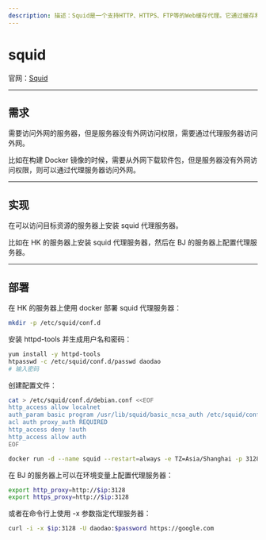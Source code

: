 ```yaml
---
description: 描述：Squid是一个支持HTTP、HTTPS、FTP等的Web缓存代理。它通过缓存和重用经常请求的网页来减少带宽并提高响应时间。
---
```


# squid

官网：[Squid](http://www.squid-cache.org/)

---

## 需求

需要访问外网的服务器，但是服务器没有外网访问权限，需要通过代理服务器访问外网。

比如在构建 Docker 镜像的时候，需要从外网下载软件包，但是服务器没有外网访问权限，则可以通过代理服务器访问外网。

---

## 实现

在可以访问目标资源的服务器上安装 squid 代理服务器。

比如在 HK 的服务器上安装 squid 代理服务器，然后在 BJ 的服务器上配置代理服务器。

---

## 部署

在 HK 的服务器上使用 docker 部署 squid 代理服务器：

```sh
mkdir -p /etc/squid/conf.d
```

安装 httpd-tools 并生成用户名和密码：

```sh
yum install -y httpd-tools
htpasswd -c /etc/squid/conf.d/passwd daodao
# 输入密码
```

创建配置文件：

```sh
cat > /etc/squid/conf.d/debian.conf <<EOF
http_access allow localnet
auth_param basic program /usr/lib/squid/basic_ncsa_auth /etc/squid/conf.d/passwd
acl auth proxy_auth REQUIRED
http_access deny !auth
http_access allow auth
EOF
```

```sh
docker run -d --name squid --restart=always -e TZ=Asia/Shanghai -p 3128:3128 -v /etc/squid/conf.d/:/etc/squid/conf.d/ ubuntu/squid
```

在 BJ 的服务器上可以在环境变量上配置代理服务器：

```sh
export http_proxy=http://$ip:3128
export https_proxy=http://$ip:3128
```

或者在命令行上使用 -x 参数指定代理服务器：

```sh
curl -i -x $ip:3128 -U daodao:$password https://google.com
```
